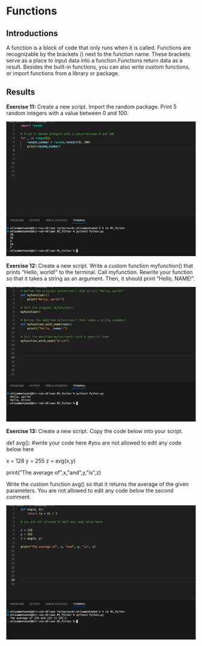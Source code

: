 # Functions
## Introductions
A function is a block of code that only runs when it is called. Functions are recognizable by the brackets () next to the function name. These brackets serve as a place to input data into a function.Functions return data as a result. Besides the built-in functions, you can also write custom functions, or import functions from a library or package.

## Results
**Exercise 11:** Create a new script.
Import the random package.
Print 5 random integers with a value between 0 and 100.

![PrnScr](../05_Python/includes/11_exercise.png)

**Exercise 12:** Create a new script.
Write a custom function myfunction() that prints “Hello, world!” to the terminal. Call myfunction.
Rewrite your function so that it takes a string as an argument. Then, it should print “Hello, NAME!”.

![PrnScr](../05_Python/includes/12_exercise.png)

**Exercise 13:** Create a new script.
Copy the code below into your script.

def avg():
#write your code here
#you are not allowed to edit any code below here

x = 128
y = 255
z = avg(x,y)

print("The average of",x,"and",y,"is",z)

Write the custom function avg() so that it returns the average of the given parameters. You are not allowed to edit any code below the second comment.

![PrnScr](../05_Python/includes/13_exercise.png)
